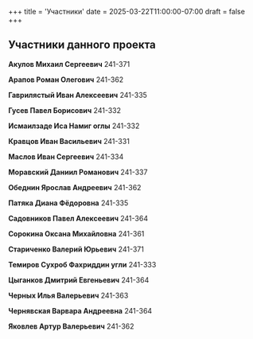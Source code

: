+++
title = 'Участники'
date = 2025-03-22T11:00:00-07:00
draft = false
+++


## Участники данного проекта

**Акулов Михаил Сергеевич** 241-371

**Арапов Роман Олегович** 241-362

**Гаврилястый Иван Алексеевич** 241-335

**Гусев Павел Борисович** 241-332

**Исмаилзаде Иса Намиг оглы** 241-332

**Кравцов Иван Васильевич** 241-331

**Маслов Иван Сергеевич** 241-334

**Моравский Даниил Романович** 241-337

**Обеднин Ярослав Андреевич** 241-362

**Патяка Диана Фёдоровна** 241-335

**Садовников Павел Алексеевич** 241-364

**Сорокина Оксана Михайловна** 241-361

**Стариченко Валерий Юрьевич** 241-371

**Темиров Сухроб Фахриддин угли** 241-333

**Цыганков Дмитрий Евгеньевич** 241-364

**Черных Илья Валерьевич** 241-363

**Чернявская Варвара Андреевна** 241-364

**Яковлев Артур Валерьевич** 241-362
